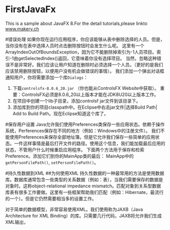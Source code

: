 # FirstJavaFx
This is a sample about JavaFX 8.For the detail tutorials,please linkto www.makery.ch

#错误处理
如果你现在运行应用程序，你应该能够从表中删除选择的人员。但是，当你没有在表中选择人员时点击删除按钮时会发生什么呢。
这里有一个ArrayIndexOutOfBoundsException，因为它不能删除掉索引为-1人员项目。索引-1由getSelectedIndex()返回，它意味着你没有选择项目。
当然，忽略这种错误不是非常好。我们应该让用户知道在删除时必须选择一个人员。（更好的是我们应该禁用删除按钮，以便用户没有机会做错误的事情）。
我们添加一个弹出对话框通知用户，你将需要添加一个库`Dialogs`：

1. 下载`controlsfx-8.0.6_20.jar` （你也能从ControlsFX Website中获取）。 重要：ControlsFX必须是8.0.6_20以上版本才能在JDK8U20以上版本工作。
2. 在项目中创建一个lib子目录，添加controlsf jar文件到该目录下。
3. 添加库到你的项目classpath中。在Eclipse中右击jar文件|选择Build Path| Add to Build Path。现在Eclipse知道这个库了。

#保存用户设置
Java允许我们使用Preferences类保存一些应用状态。依赖于操作系统，Perferences保存在不同的地方（例如：Windows中的注册文件）。
我们不能使用Preferences来保存全部地址簿。但是它允许我们保存一些简单的应用状态。一件这样事情是最后打开文件的路径。使用这个信息，我们能加载最后应用的状态，不管用户什么时候重启应用程序。
下面两个方法用于保存和检索Preference。添加它们到你的MainApp类的最后：
MainApp中的`getPersonFilePath()`, `setPersonFilePath()`。

#持久性数据到XML
##为何使用XML
持久性数据的一种最常用的方法是使用数据库。数据库通常包含一些类型的关系数据（例如：表），当我们需要保存的数据是对象时。这称object-relational impedance mismatch。匹配对象到关系型数据库表有很多工作要做。这里有一些框架帮助我们匹配（例如：Hibernate，最流行的一个）。但是它仍然需要相当多的设置工作。

对于简单的数据模型，非常容易使用XML。我们使用称为JAXB（Java Architecture for XML Binding）的库。只需要几行代码，JAXB将允许我们生成XML输出，